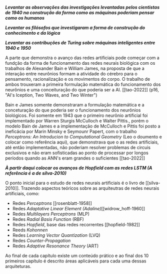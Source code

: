 ***Levantar as observações das investigações levantadas pelos cientistas de 1940 na construção da forma como as máquinas poderiam pensar como os humanos***

***Levantar os filósofos que investigaram a forma de construção do conhecimento e da lógica***

***Levantar as contribuções de Turing sobre máquinas inteligentes entre 1940 e 1950***

A parte que demonstra o avanço das redes artificiais pode começar com a fundção da forma de funcionamento das redes neurais biológica com os trabalhos de Alexander Bain e William James, na proposta de que a interação entre neurônios formam a atividade do cérebro para o pensamento, racionalização e os movimentos do corpo. O trabalho de ambos trouxeram a primeira formulação matemática do funcionamento dos neurônios e uma conceituração do que poderia ser a AI. [[tao-2022]] (p16, "AI's Iception, Two Waves, and Two Winter")

Bain e James somente demonstraram a formulação matemática e a conceturação do que poderia ser o funcionamento dos neurônios biológicos. Foi somente em 1943 que o primeiro neurônio artificial foi implementado por Warren Sturgis McCulloch e Walter Pittis., porém o modelo Bain de James e a implementação de McCulloch e Pittis foi posto a ineficácia por Marin Minsky e Seymounr Papert, com o trabalho *Perceptrons: An Introducion to Computational Geometry* (Leo o doumento e colocar como referência aqui), que demonstrava que o as redes artificiais, até então implementadas, não poderiam resolver problemas de circuis exclusivos e não eram sofisticadas ao ponto de processar por longos períodos quando as ANN's eram grandes o suficientes [[tao-2022]]

***À partir daqui colocar os avanços de Hopfield com as redes LSTM (A referência é a de silva-2010)***







O ponto inicial para o estudo de redes neurais artificiais é o livro de [[silva-2010]]. Trazendo aspectos teóricos sobre as arquiteutras de redes neurais artificiais, como:
- Redes *Perceptrons* [[rosenblatt-1958]]
- Redes *Adaptative Linear Element (Adaline)*[[widrow_hoff-1960]]
- Redes *Multilayers Perceptrons* (MLP)
- Redes *Radial Basis Function* (RBF)
- Redes *Hopfield*, base das redes recorrentes [[hopfield-1982]]
- Reeds *Kohonnen*
- Redes *Learning Vector Quantization* (LVQ)
- Redes *Counter-Propagation*
- Redes *Adaptive Resonance Theory* (ART)

Ao final de cada capítulo existe um conteúdo prático e ao final dos 10 primeiros capítulo é descrito áreas aplicáveis para cada uma dessas arquiteturas.

